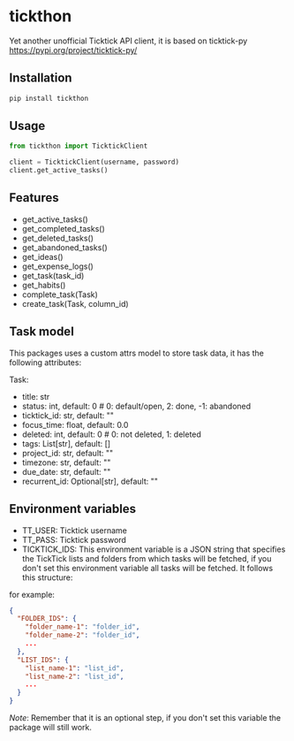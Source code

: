 # tickthon
Yet another unofficial Ticktick API client, it is based on ticktick-py https://pypi.org/project/ticktick-py/

## Installation
```bash
pip install tickthon
```

## Usage

```python
from tickthon import TicktickClient

client = TicktickClient(username, password)
client.get_active_tasks()
```

## Features
- get_active_tasks()
- get_completed_tasks()
- get_deleted_tasks()
- get_abandoned_tasks()
- get_ideas()
- get_expense_logs()
- get_task(task_id)
- get_habits()
- complete_task(Task)
- create_task(Task, column_id)


## Task model
This packages uses a custom attrs model to store task data, it has the following attributes:

Task:
- title: str 
- status: int, default: 0  # 0: default/open, 2: done, -1: abandoned
- ticktick_id: str, default: ""
- focus_time: float, default: 0.0
- deleted: int, default: 0  # 0: not deleted, 1: deleted
- tags: List[str], default: []
- project_id: str, default: ""
- timezone: str, default: ""
- due_date: str, default: ""
- recurrent_id: Optional[str], default: ""

## Environment variables
- TT_USER: Ticktick username
- TT_PASS: Ticktick password
- TICKTICK_IDS: This environment variable is a JSON string that specifies the TickTick lists and folders from which 
  tasks will be fetched, if you don't set this environment variable all tasks will be fetched. It follows this structure:

for example:
```json
{
  "FOLDER_IDS": {
    "folder_name-1": "folder_id",
    "folder_name-2": "folder_id",
    ...
  },
  "LIST_IDS": {
    "list_name-1": "list_id",
    "list_name-2": "list_id",
    ...
  }
}
```
*Note*: Remember that it is an optional step, if you don't set this variable the package will still work.
